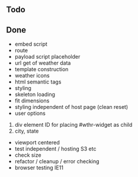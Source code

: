 ## Todo

## Done
- embed script
- route
- payload script placeholder
- url get of weather data
- template construction
- weather icons
- html semantic tags
- styling
- skeleton loading
- fit dimensions
- styling independent of host page (clean reset)
- user options
1. div element ID for placing #wthr-widget as child
2. city, state
- viewport centered
- test independent / hosting S3 etc
- check size
- refactor / cleanup / error checking
- browser testing IE11
